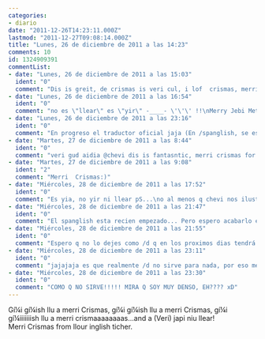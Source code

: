 ```yaml
---
categories:
- diario
date: "2011-12-26T14:23:11.000Z"
lastmod: "2011-12-27T09:08:14.000Z"
title: "Lunes, 26 de diciembre de 2011 a las 14:23"
comments: 10
id: 1324909391
commentList:
- date: "Lunes, 26 de diciembre de 2011 a las 15:03"
  ident: "0"
  comment: "Dis is greit, de crismas is veri cul, i lof  crismas, merri crismas for ol de pepol of chevismo."
- date: "Lunes, 26 de diciembre de 2011 a las 16:54"
  ident: "0"
  comment: "no es \"llear\" es \"yir\" -____- \'\'\' !!\nMerry Jebi Metal Crismas for evryguan!!!!!!!!!! HouHouHooou!!! xDD"
- date: "Lunes, 26 de diciembre de 2011 a las 23:16"
  ident: "0"
  comment: "En progreso el traductor oficial jaja (En /spanglish, se escribe en ingles y traduce)"
- date: "Martes, 27 de diciembre de 2011 a las 8:44"
  ident: "0"
  comment: "veri gud aidia @chevi dis is fantasntic, merri crismas for yu."
- date: "Martes, 27 de diciembre de 2011 a las 9:08"
  ident: "2"
  comment: "Merri  Crismas:)"
- date: "Miércoles, 28 de diciembre de 2011 a las 17:52"
  ident: "0"
  comment: "Es yia, no yir ni llear pS...\no al menos q chevi nos ilustre!"
- date: "Miércoles, 28 de diciembre de 2011 a las 21:47"
  ident: "0"
  comment: "El spanglish esta recien empezado... Pero espero acabarlo esta semana o asi, me hace gracia xD"
- date: "Miércoles, 28 de diciembre de 2011 a las 21:55"
  ident: "0"
  comment: "Espero q no lo dejes como /d q en los proximos dias tendrá muchos cambios y esas cosas... xDDDDD"
- date: "Miércoles, 28 de diciembre de 2011 a las 23:11"
  ident: "0"
  comment: "jajajaja es que realmente /d no sirve para nada, por eso me aburrio"
- date: "Miércoles, 28 de diciembre de 2011 a las 23:30"
  ident: "0"
  comment: "COMO Q NO SIRVE!!!!! MIRA Q SOY MUY DENSO, EH???? xD"
---
```


Gí¼i gí¼ish llu a merri Crismas, gí¼i gí¼ish llu a merri Crismas, gí¼i gí¼iiiiiiish llu a merri crismaaaaaaaas...and a (Veri) japi niu llear!  
Merri Crismas from llour inglish ticher.